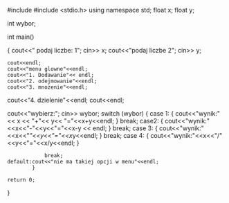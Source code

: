 #include<iostream>
#include <stdio.h>
using namespace std;
float x;
float y;

int wybor;



int main()

{
	cout<<" podaj liczbe: 1";
   cin>> x;
	cout<<"podaj liczbe 2";
	cin>> y;
	
	cout<<endl;
	cout<<"menu glowne"<<endl;
	cout<<"1. Dodawanie"<< endl;
	cout<<"2. odejmowanie"<<endl;
	cout<<"3. mnozenie"<<endl;
   cout<<"4. dzielenie"<<endl;
	cout<<endl;
	
   cout<<"wybierz:";
	cin>> wybor;
   switch (wybor)
	{
		case 1:
		{
			cout<<"wynik:"<< x << "+"<< y<< "="<<x+y<<endl;
			}
break;
		case2:
		{
		cout<<"wynik:"<<x<<"-"<<y<<"="<<x-y << endl;
	}
		break;
		case 3:
		{
			cout<<"wynik:"<<x<<"*"<<y<<"="<<x*y<<endl;
			}
break;
			case 4:
			{
			cout<<"wynik:"<<x<<"/"<<y<<"="<<x/y<<endl;
				}
			
				break;
	default:cout<<"nie ma takiej opcji w menu"<<endl;
			}
	
	return 0;
}
